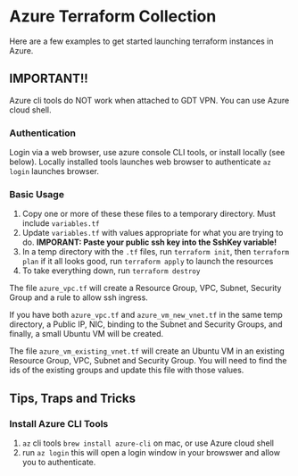 # Azure Terraform Collection
Here are a few examples to get started launching terraform instances in Azure.
## IMPORTANT!! 
Azure cli tools do NOT work when attached to GDT VPN. You can use Azure cloud shell.

### Authentication
Login via a web browser, use azure console CLI tools, or install locally (see below). Locally installed tools launches web browser to authenticate `az login` launches browser.

### Basic Usage
1. Copy one or more of these these files to a temporary directory. Must include `variables.tf`
2. Update `variables.tf` with values appropriate for what you are trying to do. **IMPORANT: Paste your public ssh key into the SshKey variable!**
3. In a temp directory with the `.tf` files, run `terraform init`, then `terraform plan` if it all looks good, run `terraform apply` to launch the resources
4. To take everything down, run `terraform destroy`

The file `azure_vpc.tf` will create a Resource Group, VPC, Subnet, Security Group and a rule to allow ssh ingress.

If you have both `azure_vpc.tf` and `azure_vm_new_vnet.tf` in the same temp directory, a Public IP, NIC, binding to the Subnet and Security Groups, and finally, a small Ubuntu VM will be created.

The file `azure_vm_existing_vnet.tf` will create an Ubuntu VM in an existing Resource Group, VPC, Subnet and Security Group. You will need to find the ids of the existing groups and update this file with those values.

## Tips, Traps and Tricks

### Install Azure CLI Tools
1. `az` cli tools `brew install azure-cli` on mac, or use Azure cloud shell
1. run `az login` this will open a login window in your browswer and allow you to authenticate.
